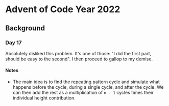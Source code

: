 # Advent of Code Year 2022

## Background

### Day 17

Absolutely disliked this problem. It's one of those: "I did the first part, should be easy to the second". I then proceed to gallop to my demise.

#### Notes

* The main idea is to find the repeating pattern cycle and simulate what happens before the cycle, during a single cycle, and after the cycle. We can then add the rest as a multiplication of `n - 1` cycles times their individual height contribution.
